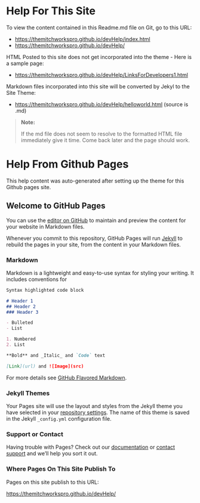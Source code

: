 # Help For This Site
To view the content contained in this Readme.md file on Git, go to this URL:
- https://themitchworkspro.github.io/devHelp/index.html
- https://themitchworkspro.github.io/devHelp/

<!-- To see the original source (unedited) for help on the theme for this site - try just this:
     https://themitchworkspro.github.io/devHelp/ -->

HTML Posted to this site does not get incorporated into the theme - Here is a sample page:
- https://themitchworkspro.github.io/devHelp/LinksForDevelopers1.html

Markdown files incorporated into this site will be converted by Jekyl to the Site Theme:
- https://themitchworkspro.github.io/devHelp/helloworld.html  (source is .md)

>**Note:**
>
>If the md file does not seem to resolve to the formatted HTML file immediately give it time.
>Come back later and the page should work.


# Help From Github Pages
This help content was auto-generated after setting up the theme for this Github pages site.

## Welcome to GitHub Pages

You can use the [editor on GitHub](https://github.com/TheMitchWorksPro/devHelp/edit/master/README.md) to maintain and preview the content for your website in Markdown files.

Whenever you commit to this repository, GitHub Pages will run [Jekyll](https://jekyllrb.com/) to rebuild the pages in your site, from the content in your Markdown files.

### Markdown

Markdown is a lightweight and easy-to-use syntax for styling your writing. It includes conventions for

```markdown
Syntax highlighted code block

# Header 1
## Header 2
### Header 3

- Bulleted
- List

1. Numbered
2. List

**Bold** and _Italic_ and `Code` text

[Link](url) and ![Image](src)
```

For more details see [GitHub Flavored Markdown](https://guides.github.com/features/mastering-markdown/).

### Jekyll Themes

Your Pages site will use the layout and styles from the Jekyll theme you have selected in your [repository settings](https://github.com/TheMitchWorksPro/devHelp/settings). The name of this theme is saved in the Jekyll `_config.yml` configuration file.

### Support or Contact

Having trouble with Pages? Check out our [documentation](https://help.github.com/categories/github-pages-basics/) or [contact support](https://github.com/contact) and we’ll help you sort it out.

### Where Pages On This Site Publish To
Pages on this site publish to this URL:

https://themitchworkspro.github.io/devHelp/
